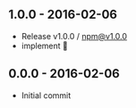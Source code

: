 

## 1.0.0 - 2016-02-06
- Release v1.0.0 / npm@v1.0.0
- implement :star2:

## 0.0.0 - 2016-02-06
- Initial commit